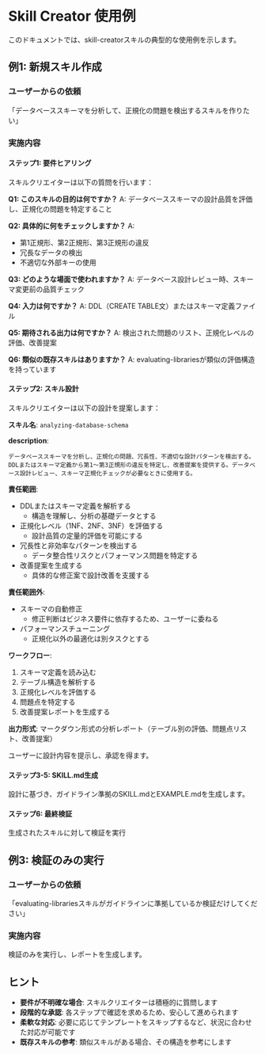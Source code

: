 # Skill Creator 使用例

このドキュメントでは、skill-creatorスキルの典型的な使用例を示します。

## 例1: 新規スキル作成

### ユーザーからの依頼

「データベーススキーマを分析して、正規化の問題を検出するスキルを作りたい」

### 実施内容

#### ステップ1: 要件ヒアリング

スキルクリエイターは以下の質問を行います：

**Q1: このスキルの目的は何ですか？**
A: データベーススキーマの設計品質を評価し、正規化の問題を特定すること

**Q2: 具体的に何をチェックしますか？**
A:
- 第1正規形、第2正規形、第3正規形の違反
- 冗長なデータの検出
- 不適切な外部キーの使用

**Q3: どのような場面で使われますか？**
A: データベース設計レビュー時、スキーマ変更前の品質チェック

**Q4: 入力は何ですか？**
A: DDL（CREATE TABLE文）またはスキーマ定義ファイル

**Q5: 期待される出力は何ですか？**
A: 検出された問題のリスト、正規化レベルの評価、改善提案

**Q6: 類似の既存スキルはありますか？**
A: evaluating-librariesが類似の評価構造を持っています

#### ステップ2: スキル設計

スキルクリエイターは以下の設計を提案します：

**スキル名**: `analyzing-database-schema`

**description**:
```
データベーススキーマを分析し、正規化の問題、冗長性、不適切な設計パターンを検出する。DDLまたはスキーマ定義から第1〜第3正規形の違反を特定し、改善提案を提供する。データベース設計レビュー、スキーマ正規化チェックが必要なときに使用する。
```

**責任範囲**:
- DDLまたはスキーマ定義を解析する
  - 構造を理解し、分析の基礎データとする
- 正規化レベル（1NF、2NF、3NF）を評価する
  - 設計品質の定量的評価を可能にする
- 冗長性と非効率なパターンを検出する
  - データ整合性リスクとパフォーマンス問題を特定する
- 改善提案を生成する
  - 具体的な修正案で設計改善を支援する

**責任範囲外**:
- スキーマの自動修正
  - 修正判断はビジネス要件に依存するため、ユーザーに委ねる
- パフォーマンスチューニング
  - 正規化以外の最適化は別タスクとする

**ワークフロー**:
1. スキーマ定義を読み込む
2. テーブル構造を解析する
3. 正規化レベルを評価する
4. 問題点を特定する
5. 改善提案レポートを生成する

**出力形式**:
マークダウン形式の分析レポート（テーブル別の評価、問題点リスト、改善提案）

ユーザーに設計内容を提示し、承認を得ます。

#### ステップ3-5: SKILL.md生成

設計に基づき、ガイドライン準拠のSKILL.mdとEXAMPLE.mdを生成します。

#### ステップ6: 最終検証

生成されたスキルに対して検証を実行

## 例3: 検証のみの実行

### ユーザーからの依頼

「evaluating-librariesスキルがガイドラインに準拠しているか検証だけしてください」

### 実施内容

検証のみを実行し、レポートを生成します。

## ヒント

- **要件が不明確な場合**: スキルクリエイターは積極的に質問します
- **段階的な承認**: 各ステップで確認を求めるため、安心して進められます
- **柔軟な対応**: 必要に応じてテンプレートをスキップするなど、状況に合わせた対応が可能です
- **既存スキルの参考**: 類似スキルがある場合、その構造を参考にします
